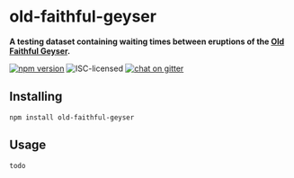 # old-faithful-geyser

**A testing dataset containing waiting times between eruptions of the [Old Faithful Geyser](https://en.wikipedia.org/wiki/Old_Faithful).**

[![npm version](https://img.shields.io/npm/v/old-faithful-geyser.svg)](https://www.npmjs.com/package/old-faithful-geyser)
![ISC-licensed](https://img.shields.io/github/license/derhuerst/old-faithful-geyser.svg)
[![chat on gitter](https://badges.gitter.im/derhuerst.svg)](https://gitter.im/derhuerst)


## Installing

```shell
npm install old-faithful-geyser
```


## Usage

```js
todo
```
